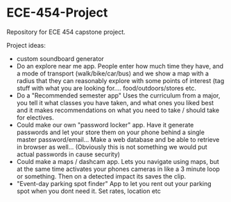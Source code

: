# ECE-454-Project
Repository for ECE 454 capstone project.

Project ideas:
 - custom soundboard generator
 - Do an explore near me app. People enter how much time they have, and a mode of transport (walk/bike/car/bus) and we show a map with a radius that they can reasonably explore with some points of interest (tag stuff with what you are looking for.... food/outdoors/stores etc.
 - Do a "Recommended semester app" Uses the curriculum from a major, you tell it what classes you have taken, and what ones you liked best and it makes recommendations on what you need to take / should take for electives.
 - Could make our own "password locker" app. Have it generate passwords and let your store them on your phone behind a single master password/email... Make a web database and be able to retrieve in browser as well... (Obviously this is not something we would put actual passwords in cause security)
 - Could make a maps / dashcam app.  Lets you navigate using maps, but at the same time activates your phones cameras in like a 3 minute loop or something.  Then on a detected impact its saves the clip.
 - "Event-day parking spot finder" App to let you rent out your parking spot when you dont need it. Set rates, location etc
